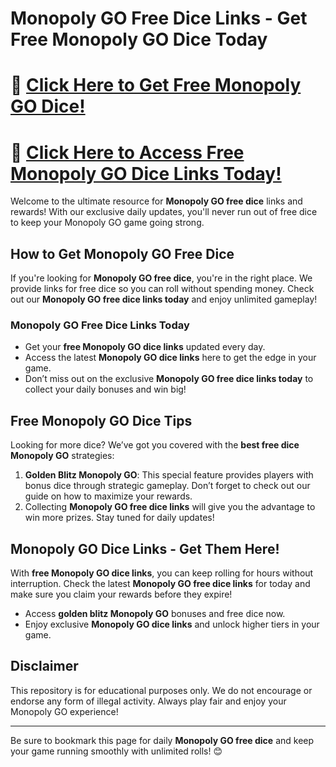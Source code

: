 # Monopoly GO Free Dice Links - Get Free Monopoly GO Dice Today

# 🎯 **[Click Here to Get Free Monopoly GO Dice!](https://snaplooker.pages.dev/)**
# 🌟 **[Click Here to Access Free Monopoly GO Dice Links Today!](https://snaplooker.pages.dev/)**

Welcome to the ultimate resource for **Monopoly GO free dice** links and rewards! With our exclusive daily updates, you'll never run out of free dice to keep your Monopoly GO game going strong.
## How to Get Monopoly GO Free Dice

If you're looking for **Monopoly GO free dice**, you're in the right place. We provide links for free dice so you can roll without spending money. Check out our **Monopoly GO free dice links today** and enjoy unlimited gameplay!

### Monopoly GO Free Dice Links Today

- Get your **free Monopoly GO dice links** updated every day.
- Access the latest **Monopoly GO dice links** here to get the edge in your game.
- Don’t miss out on the exclusive **Monopoly GO free dice links today** to collect your daily bonuses and win big!

## Free Monopoly GO Dice Tips

Looking for more dice? We’ve got you covered with the **best free dice Monopoly GO** strategies:
1. **Golden Blitz Monopoly GO**: This special feature provides players with bonus dice through strategic gameplay. Don’t forget to check out our guide on how to maximize your rewards.
2. Collecting **Monopoly GO free dice links** will give you the advantage to win more prizes. Stay tuned for daily updates!

## Monopoly GO Dice Links - Get Them Here!

With **free Monopoly GO dice links**, you can keep rolling for hours without interruption. Check the latest **Monopoly GO free dice links** for today and make sure you claim your rewards before they expire!

- Access **golden blitz Monopoly GO** bonuses and free dice now.
- Enjoy exclusive **Monopoly GO dice links** and unlock higher tiers in your game.

## Disclaimer

This repository is for educational purposes only. We do not encourage or endorse any form of illegal activity. Always play fair and enjoy your Monopoly GO experience!

---

Be sure to bookmark this page for daily **Monopoly GO free dice** and keep your game running smoothly with unlimited rolls! 😊
